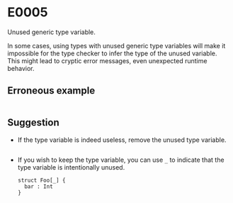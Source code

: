 # E0005

Unused generic type variable.

In some cases, using types with unused generic type variables will make it
impossible for the type checker to infer the type of the unused variable. This
might lead to cryptic error messages, even unexpected runtime behavior.

## Erroneous example

```{include} E0005_example.mbt.md
```

## Suggestion

- If the type variable is indeed useless, remove the unused type variable.

```{include} E0005_suggestion.mbt.md
```

- If you wish to keep the type variable, you can use `_` to indicate that the
  type variable is intentionally unused.

  ```moonbit
  struct Foo[_] {
    bar : Int
  }
  ```
